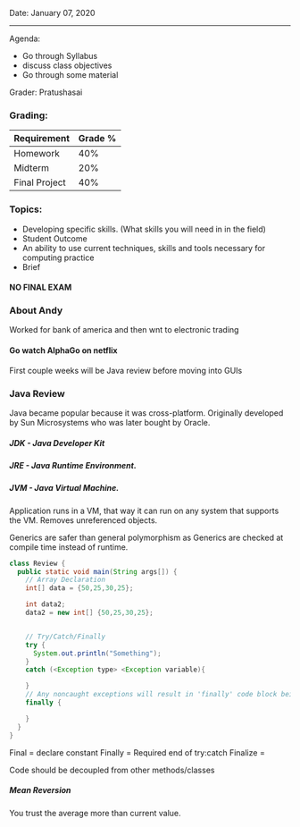 Date: January 07, 2020

---

Agenda:
- Go through Syllabus
- discuss class objectives
- Go through some material

Grader: Pratushasai

### Grading:

|Requirement|Grade %|
|---|---|
|Homework|40%|
|Midterm|20%|
|Final Project|40%|



### Topics:

- Developing specific skills. (What skills you will need in in the field)
- Student Outcome
- An ability to use current techniques, skills and tools necessary for computing practice
- Brief

#### NO FINAL EXAM

### About Andy

Worked for bank of america and then wnt to electronic trading

#### Go watch AlphaGo on netflix

First couple weeks will be Java review before moving into GUIs

### Java Review

Java became popular because it was cross-platform. Originally developed by Sun Microsystems who was later bought by Oracle.



##### JDK - Java Developer Kit

##### JRE - Java Runtime Environment.

##### JVM - Java Virtual Machine.
Application runs in a VM, that way it can run on any system that supports the VM. Removes unreferenced objects.

Generics are safer than general polymorphism as Generics are checked at compile time instead of runtime.

```Java
class Review {
  public static void main(String args[]) {
    // Array Declaration
    int[] data = {50,25,30,25};

    int data2;
    data2 = new int[] {50,25,30,25};


    // Try/Catch/Finally
    try {
      System.out.println("Something");
    }
    catch (<Exception type> <Exception variable){

    }
    // Any noncaught exceptions will result in 'finally' code block being executed.
    finally {

    }
  }
}
```

Final = declare constant
Finally = Required end of try:catch
Finalize =

Code should be decoupled from other methods/classes

##### Mean Reversion

You trust the average more than current value.
